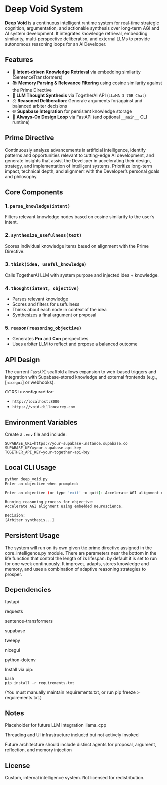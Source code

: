 # Deep Void System

**Deep Void** is a continuous intelligent runtime system for real-time strategic cognition, argumentation, and actionable synthesis over long-term AGI and AI system development. It integrates knowledge retrieval, embedding similarity, multi-perspective deliberation, and external LLMs to provide autonomous reasoning loops for an AI Developer.

## Features

- 🧠 **Intent-driven Knowledge Retrieval** via embedding similarity (SentenceTransformers)
- 📚 **Memory Parsing & Relevance Filtering** using cosine similarity against the Prime Directive
- 🧩 **LLM Thought Synthesis** via TogetherAI API (`LLaMA 3 70B Chat`)
- ⚖️ **Reasoned Deliberation**: Generate arguments for/against and balanced arbiter decisions
- 🌐 **Supabase Integration** for persistent knowledge storage
- 🦾 **Always-On Design Loop** via FastAPI (and optional `__main__` CLI runtime)

## Prime Directive

Continuously analyze advancements in artificial intelligence, identify patterns and opportunities relevant to cutting-edge AI development, and generate insights that assist the Developer in accelerating their design, strategy, and implementation of intelligent systems. Prioritize long-term impact, technical depth, and alignment with the Developer’s personal goals and philosophy.


## Core Components

### 1. `parse_knowledge(intent)`
Filters relevant knowledge nodes based on cosine similarity to the user’s intent.

### 2. `synthesize_usefulness(text)`
Scores individual knowledge items based on alignment with the Prime Directive.

### 3. `think(idea, useful_knowledge)`
Calls TogetherAI LLM with system purpose and injected idea + knowledge.

### 4. `thought(intent, objective)`
- Parses relevant knowledge
- Scores and filters for usefulness
- Thinks about each node in context of the idea
- Synthesizes a final argument or proposal

### 5. `reason(reasoning_objective)`
- Generates **Pro** and **Con** perspectives
- Uses arbiter LLM to reflect and propose a balanced outcome

## API Design

The current `FastAPI` scaffold allows expansion to web-based triggers and integration with Supabase-stored knowledge and external frontends (e.g., [`nicegui`] or webhooks).

CORS is configured for:
- `http://localhost:8000`
- `https://void.dilloncarey.com`

## Environment Variables

Create a `.env` file and include:

```env
SUPABASE_URL=https://your-supabase-instance.supabase.co
SUPABASE_KEY=your-supabase-api-key
TOGETHER_API_KEY=your-together-api-key
```
## Local CLI Usage
```bash
python deep_void.py
Enter an objective when prompted:

Enter an objective (or type 'exit' to quit): Accelerate AGI alignment using embedded neuroscience.

Running reasoning process for objective:
Accelerate AGI alignment using embedded neuroscience.

Decision:
[Arbiter synthesis...]
```

## Persistent Usage

The system will run on its own given the prime directive assigned in the core_intelligence.py module. 
There are parameters near the bottom in the life function that control the length of its lifespan:
by default it is set to run for one week continuously. It improves, adapts, stores knowledge and memory,
and uses a combination of adaptive reasoning strategies to prosper.

## Dependencies

fastapi

requests

sentence-transformers

supabase

tweepy

nicegui

python-dotenv

Install via pip:

```
bash
pip install -r requirements.txt
```
(You must manually maintain requirements.txt, or run pip freeze > requirements.txt.)

## Notes
Placeholder for future LLM integration: llama_cpp

Threading and UI infrastructure included but not actively invoked

Future architecture should include distinct agents for proposal, argument, reflection, and memory injection

## License

Custom, internal intelligence system. Not licensed for redistribution.
